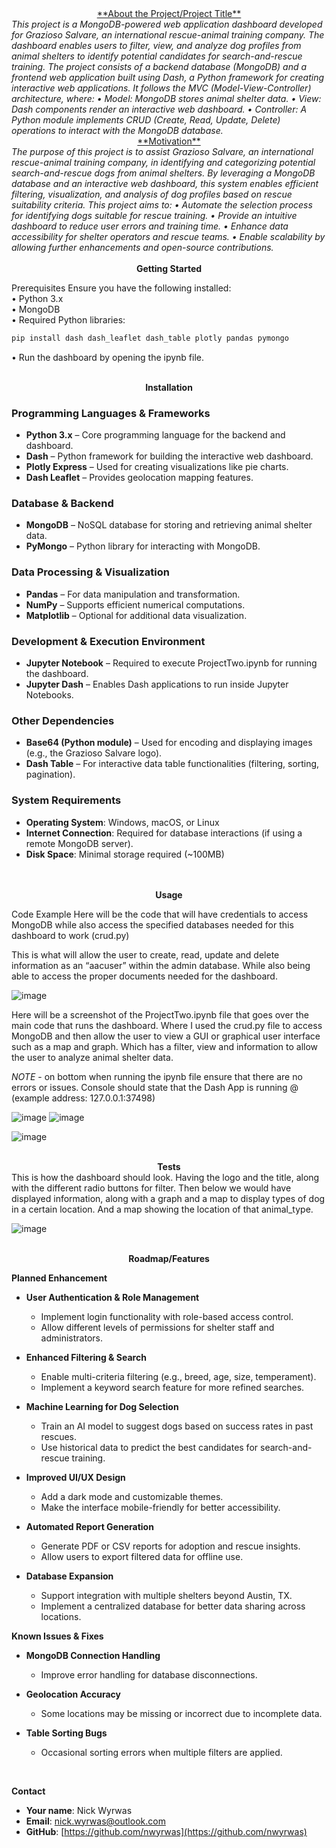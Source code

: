 <div align="center">
    <u>**About the Project/Project Title**</u>
</div>
<i>This project is a MongoDB-powered web application dashboard developed for Grazioso Salvare, an international rescue-animal training company. The dashboard enables users to filter, view, and analyze dog profiles from animal shelters to identify potential candidates for search-and-rescue training.
The project consists of a backend database (MongoDB) and a frontend web application built using Dash, a Python framework for creating interactive web applications. It follows the MVC (Model-View-Controller) architecture, where:
•	Model: MongoDB stores animal shelter data.
•	View: Dash components render an interactive web dashboard.
•	Controller: A Python module implements CRUD (Create, Read, Update, Delete) operations to interact with the MongoDB database.</i> <br>


<div align="center">
  <u>**Motivation**</u>
</div>
<i>The purpose of this project is to assist Grazioso Salvare, an international rescue-animal training company, in identifying and categorizing potential search-and-rescue dogs from animal shelters. By leveraging a MongoDB database and an interactive web dashboard, this system enables efficient filtering, visualization, and analysis of dog profiles based on rescue suitability criteria.
This project aims to:
•	Automate the selection process for identifying dogs suitable for rescue training.
•	Provide an intuitive dashboard to reduce user errors and training time.
•	Enhance data accessibility for shelter operators and rescue teams.
•	Enable scalability by allowing further enhancements and open-source contributions. <br>


</i>

<div align="center">
  <br><b>Getting Started</b>
</div>

Prerequisites
Ensure you have the following installed: <br>
•	Python 3.x  
•	MongoDB  
•	Required Python libraries:  
```bash
pip install dash dash_leaflet dash_table plotly pandas pymongo
```

•	Run the dashboard by opening the ipynb file.


<div align="center">
  <br><b>Installation</b>
</div>

<h3>Programming Languages & Frameworks</h3>
<ul>
  <li><b>Python 3.x</b> – Core programming language for the backend and dashboard.</li>
  <li><b>Dash</b> – Python framework for building the interactive web dashboard.</li>
  <li><b>Plotly Express</b> – Used for creating visualizations like pie charts.</li>
  <li><b>Dash Leaflet</b> – Provides geolocation mapping features.</li>
</ul>

<h3>Database & Backend</h3>
<ul>
  <li><b>MongoDB</b> – NoSQL database for storing and retrieving animal shelter data.</li>
  <li><b>PyMongo</b> – Python library for interacting with MongoDB.</li>
</ul>

<h3>Data Processing & Visualization</h3>
<ul>
  <li><b>Pandas</b> – For data manipulation and transformation.</li>
  <li><b>NumPy</b> – Supports efficient numerical computations.</li>
  <li><b>Matplotlib</b> – Optional for additional data visualization.</li>
</ul>

<h3>Development & Execution Environment</h3>
<ul>
  <li><b>Jupyter Notebook</b> – Required to execute ProjectTwo.ipynb for running the dashboard.</li>
  <li><b>Jupyter Dash</b> – Enables Dash applications to run inside Jupyter Notebooks.</li>
</ul>

<h3>Other Dependencies</h3>
<ul>
  <li><b>Base64 (Python module)</b> – Used for encoding and displaying images (e.g., the Grazioso Salvare logo).</li>
  <li><b>Dash Table</b> – For interactive data table functionalities (filtering, sorting, pagination).</li>
</ul>

<h3>System Requirements</h3>
<ul>
  <li><b>Operating System</b>: Windows, macOS, or Linux</li>
  <li><b>Internet Connection</b>: Required for database interactions (if using a remote MongoDB server).</li>
  <li><b>Disk Space</b>: Minimal storage required (~100MB)</li>
</ul>
<br>


<div align="center">
  <br><b>Usage</b>
</div>

Code Example
Here will be the code that will have credentials to access MongoDB while also access the specified databases needed for this dashboard to work (crud.py)

This is what will allow the user to create, read, update and delete information as an “aacuser” within the admin database. While also being able to access the proper documents needed for the dashboard.<br>

![image](https://github.com/user-attachments/assets/da447728-56a1-48ed-9d24-eab195d36630)

Here will be a screenshot of the ProjectTwo.ipynb file that goes over the main code that runs the dashboard.  Where I used the crud.py file to access MongoDB and then allow the user to view a GUI or graphical user interface such as a map and graph. Which has a filter, view and information to allow the user to analyze animal shelter data.

*NOTE* - on bottom when running the ipynb file ensure that there are no errors or issues. Console should state that the Dash App is running @ (example address: 127.0.0.1:37498) <br>


![image](https://github.com/user-attachments/assets/8b476e58-ebac-4e6c-899b-529db6df55ba)
![image](https://github.com/user-attachments/assets/023e6bcf-48b9-4d92-b526-f74382c66d88)

![image](https://github.com/user-attachments/assets/860978e5-347e-4fbb-91a0-a542a1dbd646) <br>



<div align="center">
  <br><b>Tests</b>
</div>
This is how the dashboard should look. Having the logo and the title, along with the different radio buttons for filter. Then below we would have displayed information, along with a graph and a map to display types of dog in a certain location. And a map showing the location of that animal_type.

![image](https://github.com/user-attachments/assets/755051dc-1e8b-41e6-a9e6-c1ad0788fb13)<br>


<div align="center">
  <br><b>Roadmap/Features</b>
</div>


<b>Planned Enhancement</b>
<br>
- **User Authentication & Role Management**
  - Implement login functionality with role-based access control.
  - Allow different levels of permissions for shelter staff and administrators.

- **Enhanced Filtering & Search**
  - Enable multi-criteria filtering (e.g., breed, age, size, temperament).
  - Implement a keyword search feature for more refined searches.

- **Machine Learning for Dog Selection**
  - Train an AI model to suggest dogs based on success rates in past rescues.
  - Use historical data to predict the best candidates for search-and-rescue training.

- **Improved UI/UX Design**
  - Add a dark mode and customizable themes.
  - Make the interface mobile-friendly for better accessibility.

- **Automated Report Generation**
  - Generate PDF or CSV reports for adoption and rescue insights.
  - Allow users to export filtered data for offline use.

- **Database Expansion**
  - Support integration with multiple shelters beyond Austin, TX.
  - Implement a centralized database for better data sharing across locations.

**Known Issues & Fixes**
- **MongoDB Connection Handling**
  - Improve error handling for database disconnections.
  
- **Geolocation Accuracy**
  - Some locations may be missing or incorrect due to incomplete data.
  
- **Table Sorting Bugs**
  - Occasional sorting errors when multiple filters are applied.
<br>


**Contact**
- **Your name**: Nick Wyrwas
- **Email**: [nick.wyrwas@outlook.com](mailto:nick.wyrwas@outlook.com)
- **GitHub**: [https://github.com/nwyrwas](https://github.com/nwyrwas)


